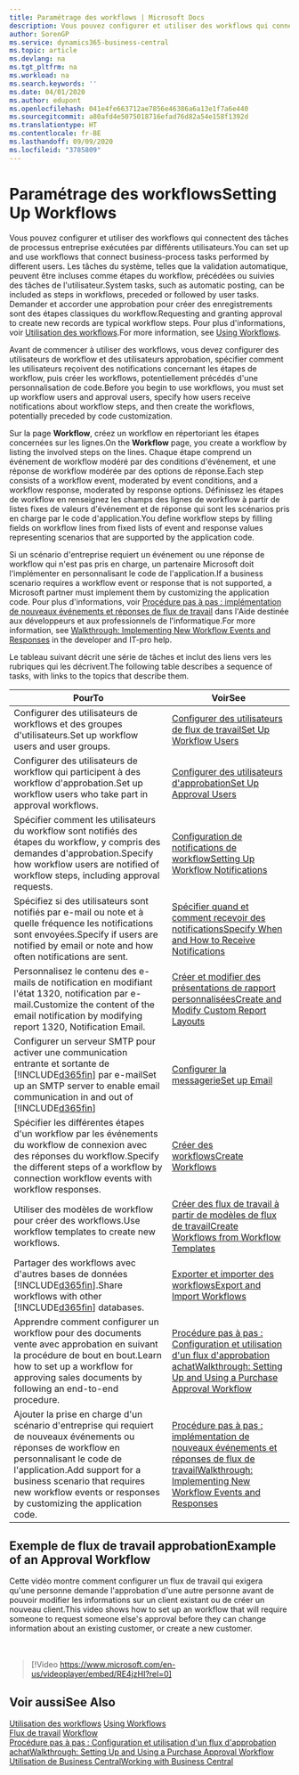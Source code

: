 ```yaml
---
title: Paramétrage des workflows | Microsoft Docs
description: Vous pouvez configurer et utiliser des workflows qui connectent des tâches de processus entreprise exécutées par différents utilisateurs. Les tâches du système, telles que la validation automatique, peuvent être incluses comme étapes du workflow, précédées ou suivies des tâches de l'utilisateur. Demander et accorder une approbation pour créer des enregistrements sont des étapes classiques du workflow.
author: SorenGP
ms.service: dynamics365-business-central
ms.topic: article
ms.devlang: na
ms.tgt_pltfrm: na
ms.workload: na
ms.search.keywords: ''
ms.date: 04/01/2020
ms.author: edupont
ms.openlocfilehash: 041e4fe663712ae7856e46386a6a13e1f7a6e440
ms.sourcegitcommit: a80afd4e5075018716efad76d82a54e158f1392d
ms.translationtype: HT
ms.contentlocale: fr-BE
ms.lasthandoff: 09/09/2020
ms.locfileid: "3785809"
---
```

# <a name="setting-up-workflows"></a><span data-ttu-id="d83b3-105">Paramétrage des workflows</span><span class="sxs-lookup"><span data-stu-id="d83b3-105">Setting Up Workflows</span></span>
<span data-ttu-id="d83b3-106">Vous pouvez configurer et utiliser des workflows qui connectent des tâches de processus entreprise exécutées par différents utilisateurs.</span><span class="sxs-lookup"><span data-stu-id="d83b3-106">You can set up and use workflows that connect business-process tasks performed by different users.</span></span> <span data-ttu-id="d83b3-107">Les tâches du système, telles que la validation automatique, peuvent être incluses comme étapes du workflow, précédées ou suivies des tâches de l'utilisateur.</span><span class="sxs-lookup"><span data-stu-id="d83b3-107">System tasks, such as automatic posting, can be included as steps in workflows, preceded or followed by user tasks.</span></span> <span data-ttu-id="d83b3-108">Demander et accorder une approbation pour créer des enregistrements sont des étapes classiques du workflow.</span><span class="sxs-lookup"><span data-stu-id="d83b3-108">Requesting and granting approval to create new records are typical workflow steps.</span></span> <span data-ttu-id="d83b3-109">Pour plus d'informations, voir [Utilisation des workflows](across-use-workflows.md).</span><span class="sxs-lookup"><span data-stu-id="d83b3-109">For more information, see [Using Workflows](across-use-workflows.md).</span></span>  

 <span data-ttu-id="d83b3-110">Avant de commencer à utiliser des workflows, vous devez configurer des utilisateurs de workflow et des utilisateurs approbation, spécifier comment les utilisateurs reçoivent des notifications concernant les étapes de workflow, puis créer les workflows, potentiellement précédés d'une personnalisation de code.</span><span class="sxs-lookup"><span data-stu-id="d83b3-110">Before you begin to use workflows, you must set up workflow users and approval users, specify how users receive notifications about workflow steps, and then create the workflows, potentially preceded by code customization.</span></span>  

 <span data-ttu-id="d83b3-111">Sur la page **Workflow**, créez un workflow en répertoriant les étapes concernées sur les lignes.</span><span class="sxs-lookup"><span data-stu-id="d83b3-111">On the **Workflow** page, you create a workflow by listing the involved steps on the lines.</span></span> <span data-ttu-id="d83b3-112">Chaque étape comprend un événement de workflow modéré par des conditions d'événement, et une réponse de workflow modérée par des options de réponse.</span><span class="sxs-lookup"><span data-stu-id="d83b3-112">Each step consists of a workflow event, moderated by event conditions, and a workflow response, moderated by response options.</span></span> <span data-ttu-id="d83b3-113">Définissez les étapes de workflow en renseignez les champs des lignes de workflow à partir de listes fixes de valeurs d'événement et de réponse qui sont les scénarios pris en charge par le code d'application.</span><span class="sxs-lookup"><span data-stu-id="d83b3-113">You define workflow steps by filling fields on workflow lines from fixed lists of event and response values representing scenarios that are supported by the application code.</span></span>  

 <span data-ttu-id="d83b3-114">Si un scénario d'entreprise requiert un événement ou une réponse de workflow qui n'est pas pris en charge, un partenaire Microsoft doit l'implémenter en personnalisant le code de l'application.</span><span class="sxs-lookup"><span data-stu-id="d83b3-114">If a business scenario requires a workflow event or response that is not supported, a Microsoft partner must implement them by customizing the application code.</span></span> <span data-ttu-id="d83b3-115">Pour plus d'informations, voir [Procédure pas à pas : implémentation de nouveaux événements et réponses de flux de travail](/dynamics-nav/Walkthrough--Implementing-New-Workflow-Events-and-Responses) dans l'Aide destinée aux développeurs et aux professionnels de l'informatique.</span><span class="sxs-lookup"><span data-stu-id="d83b3-115">For more information, see [Walkthrough: Implementing New Workflow Events and Responses](/dynamics-nav/Walkthrough--Implementing-New-Workflow-Events-and-Responses) in the developer and IT-pro help.</span></span>

 <span data-ttu-id="d83b3-116">Le tableau suivant décrit une série de tâches et inclut des liens vers les rubriques qui les décrivent.</span><span class="sxs-lookup"><span data-stu-id="d83b3-116">The following table describes a sequence of tasks, with links to the topics that describe them.</span></span>  

|<span data-ttu-id="d83b3-117">**Pour**</span><span class="sxs-lookup"><span data-stu-id="d83b3-117">**To**</span></span>|<span data-ttu-id="d83b3-118">**Voir**</span><span class="sxs-lookup"><span data-stu-id="d83b3-118">**See**</span></span>|  
|------------|-------------|  
|<span data-ttu-id="d83b3-119">Configurer des utilisateurs de workflows et des groupes d'utilisateurs.</span><span class="sxs-lookup"><span data-stu-id="d83b3-119">Set up workflow users and user groups.</span></span>|[<span data-ttu-id="d83b3-120">Configurer des utilisateurs de flux de travail</span><span class="sxs-lookup"><span data-stu-id="d83b3-120">Set Up Workflow Users</span></span>](across-how-to-set-up-workflow-users.md)|  
|<span data-ttu-id="d83b3-121">Configurer des utilisateurs de workflow qui participent à des workflow d'approbation.</span><span class="sxs-lookup"><span data-stu-id="d83b3-121">Set up workflow users who take part in approval workflows.</span></span>|[<span data-ttu-id="d83b3-122">Configurer des utilisateurs d'approbation</span><span class="sxs-lookup"><span data-stu-id="d83b3-122">Set Up Approval Users</span></span>](across-how-to-set-up-approval-users.md)|  
|<span data-ttu-id="d83b3-123">Spécifier comment les utilisateurs du workflow sont notifiés des étapes du workflow, y compris des demandes d'approbation.</span><span class="sxs-lookup"><span data-stu-id="d83b3-123">Specify how workflow users are notified of workflow steps, including approval requests.</span></span>|[<span data-ttu-id="d83b3-124">Configuration de notifications de workflow</span><span class="sxs-lookup"><span data-stu-id="d83b3-124">Setting Up Workflow Notifications</span></span>](across-setting-up-workflow-notifications.md)|  
|<span data-ttu-id="d83b3-125">Spécifiez si des utilisateurs sont notifiés par e-mail ou note et à quelle fréquence les notifications sont envoyées.</span><span class="sxs-lookup"><span data-stu-id="d83b3-125">Specify if users are notified by email or note and how often notifications are sent.</span></span>|[<span data-ttu-id="d83b3-126">Spécifier quand et comment recevoir des notifications</span><span class="sxs-lookup"><span data-stu-id="d83b3-126">Specify When and How to Receive Notifications</span></span>](across-how-to-specify-when-and-how-to-receive-notifications.md)|  
|<span data-ttu-id="d83b3-127">Personnalisez le contenu des e-mails de notification en modifiant l'état 1320, notification par e-mail.</span><span class="sxs-lookup"><span data-stu-id="d83b3-127">Customize the content of the email notification by modifying report 1320, Notification Email.</span></span>|[<span data-ttu-id="d83b3-128">Créer et modifier des présentations de rapport personnalisées</span><span class="sxs-lookup"><span data-stu-id="d83b3-128">Create and Modify Custom Report Layouts</span></span>](ui-how-create-custom-report-layout.md)|  
|<span data-ttu-id="d83b3-129">Configurer un serveur SMTP pour activer une communication entrante et sortante de [!INCLUDE[d365fin](includes/d365fin_md.md)] par e-mail</span><span class="sxs-lookup"><span data-stu-id="d83b3-129">Set up an SMTP server to enable email communication in and out of [!INCLUDE[d365fin](includes/d365fin_md.md)]</span></span>|[<span data-ttu-id="d83b3-130">Configurer la messagerie</span><span class="sxs-lookup"><span data-stu-id="d83b3-130">Set up Email</span></span>](admin-how-setup-email.md)|
|<span data-ttu-id="d83b3-131">Spécifier les différentes étapes d'un workflow par les événements du workflow de connexion avec des réponses du workflow.</span><span class="sxs-lookup"><span data-stu-id="d83b3-131">Specify the different steps of a workflow by connection workflow events with workflow responses.</span></span>|[<span data-ttu-id="d83b3-132">Créer des workflows</span><span class="sxs-lookup"><span data-stu-id="d83b3-132">Create Workflows</span></span>](across-how-to-create-workflows.md)|  
|<span data-ttu-id="d83b3-133">Utiliser des modèles de workflow pour créer des workflows.</span><span class="sxs-lookup"><span data-stu-id="d83b3-133">Use workflow templates to create new workflows.</span></span>|[<span data-ttu-id="d83b3-134">Créer des flux de travail à partir de modèles de flux de travail</span><span class="sxs-lookup"><span data-stu-id="d83b3-134">Create Workflows from Workflow Templates</span></span>](across-how-to-create-workflows-from-workflow-templates.md)|  
|<span data-ttu-id="d83b3-135">Partager des workflows avec d'autres bases de données [!INCLUDE[d365fin](includes/d365fin_md.md)].</span><span class="sxs-lookup"><span data-stu-id="d83b3-135">Share workflows with other [!INCLUDE[d365fin](includes/d365fin_md.md)] databases.</span></span>|[<span data-ttu-id="d83b3-136">Exporter et importer des workflows</span><span class="sxs-lookup"><span data-stu-id="d83b3-136">Export and Import Workflows</span></span>](across-how-to-export-and-import-workflows.md)|  
|<span data-ttu-id="d83b3-137">Apprendre comment configurer un workflow pour des documents vente avec approbation en suivant la procédure de bout en bout.</span><span class="sxs-lookup"><span data-stu-id="d83b3-137">Learn how to set up a workflow for approving sales documents by following an end-to-end procedure.</span></span>|[<span data-ttu-id="d83b3-138">Procédure pas à pas : Configuration et utilisation d'un flux d'approbation achat</span><span class="sxs-lookup"><span data-stu-id="d83b3-138">Walkthrough: Setting Up and Using a Purchase Approval Workflow</span></span>](walkthrough-setting-up-and-using-a-purchase-approval-workflow.md)|  
|<span data-ttu-id="d83b3-139">Ajouter la prise en charge d'un scénario d'entreprise qui requiert de nouveaux événements ou réponses de workflow en personnalisant le code de l'application.</span><span class="sxs-lookup"><span data-stu-id="d83b3-139">Add support for a business scenario that requires new workflow events or responses by customizing the application code.</span></span>|[<span data-ttu-id="d83b3-140">Procédure pas à pas : implémentation de nouveaux événements et réponses de flux de travail</span><span class="sxs-lookup"><span data-stu-id="d83b3-140">Walkthrough: Implementing New Workflow Events and Responses</span></span>](/dynamics-nav/Walkthrough--Implementing-New-Workflow-Events-and-Responses)|  

## <a name="example-of-an-approval-workflow"></a><span data-ttu-id="d83b3-141">Exemple de flux de travail approbation</span><span class="sxs-lookup"><span data-stu-id="d83b3-141">Example of an Approval Workflow</span></span>
<span data-ttu-id="d83b3-142">Cette vidéo montre comment configurer un flux de travail qui exigera qu'une personne demande l'approbation d'une autre personne avant de pouvoir modifier les informations sur un client existant ou de créer un nouveau client.</span><span class="sxs-lookup"><span data-stu-id="d83b3-142">This video shows how to set up an workflow that will require someone to request someone else's approval before they can change information about an existing customer, or create a new customer.</span></span>  
<br><br>  

> [!Video https://www.microsoft.com/en-us/videoplayer/embed/RE4jzHI?rel=0]

## <a name="see-also"></a><span data-ttu-id="d83b3-143">Voir aussi</span><span class="sxs-lookup"><span data-stu-id="d83b3-143">See Also</span></span>  
 <span data-ttu-id="d83b3-144">[Utilisation des workflows](across-use-workflows.md) </span><span class="sxs-lookup"><span data-stu-id="d83b3-144">[Using Workflows](across-use-workflows.md) </span></span>  
 <span data-ttu-id="d83b3-145">[Flux de travail](across-workflow.md) </span><span class="sxs-lookup"><span data-stu-id="d83b3-145">[Workflow](across-workflow.md) </span></span>  
 [<span data-ttu-id="d83b3-146">Procédure pas à pas : Configuration et utilisation d'un flux d'approbation achat</span><span class="sxs-lookup"><span data-stu-id="d83b3-146">Walkthrough: Setting Up and Using a Purchase Approval Workflow</span></span>](walkthrough-setting-up-and-using-a-purchase-approval-workflow.md)  
 [<span data-ttu-id="d83b3-147">Utilisation de Business Central</span><span class="sxs-lookup"><span data-stu-id="d83b3-147">Working with Business Central</span></span>](ui-work-product.md)
